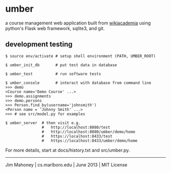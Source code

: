 umber
=====

a course management web application built from [wikiacademia][]
using python's Flask web framework, sqlite3, and git.

development testing
--------------------

    $ source env/activate # setup shell environment (PATH, UMBER_ROOT)

    $ umber_init_db       # put test data in database

    $ umber_test          # run software tests

    $ umber_console       # interact with database from command line
    >>> demo
    <Course name='Demo Course' ...>
    >>> demo.assignments
    >>> demo.persons
    >>> Person.find_by(username='johnsmith')
    <Person name = 'Johnny Smith' ...>
    >>> # see src/model.py for examples

    $ umber_server  # then visit e.g.
                    #   http://localhost:8080/test
                    #   http://localhost:8080/umber/demo/home
                    #   https://localhost:8433/test
                    #   https://localhost:8433/umber/demo/home

For more details, start at docs/history.txt and src/umber.py.

----------------------------------------------------------
Jim Mahoney | cs.marlboro.edu | June 2013 | MIT License

[wikiacademia]: http://cs.marlboro.edu/wikiacademia/source_code 
                "wikiacademia source code"
